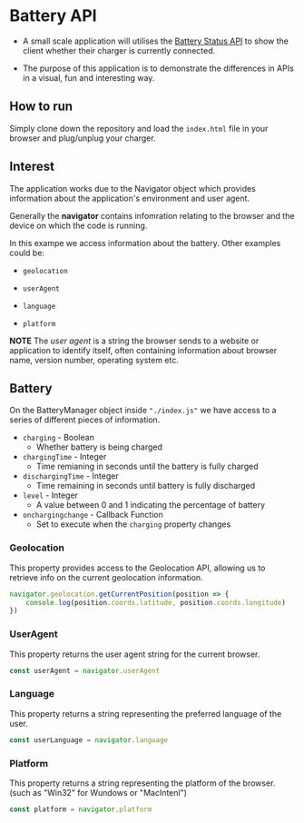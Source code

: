 # Battery API

- A small scale application will utilises the [Battery Status API](https://developer.mozilla.org/en-US/docs/Web/API/Battery_Status_API) to show the client whether their charger is currently connected. 

- The purpose of this application is to demonstrate the differences in APIs in a visual, fun and interesting way. 

## How to run
Simply clone down the repository and load the `index.html` file in your browser and plug/unplug your charger. 


## Interest
The application works due to the Navigator object which provides information about the application's environment and user agent. 

Generally the **navigator** contains infomration relating to the browser and the device on which the code is running. 

In this exampe we access information about the battery. Other examples could be:
- `geolocation`

- `userAgent`
- `language`
- `platform`

**NOTE** 
The *user agent* is a string the browser sends to a website or application to identify itself, often containing information about browser name, version number, operating system etc. 



## Battery

On the BatteryManager object inside `"./index.js"` we have access to a series of different pieces of information.
- `charging` - Boolean
    - Whether battery is being charged
- `chargingTime` - Integer
    - Time remianing in seconds until the battery is fully charged
- `dischargingTime` - Integer
    - Time remaining in seconds until battery is fully discharged
- `level` - Integer
    - A value between 0 and 1 indicating the percentage of battery
- `onchargingchange` - Callback Function
    - Set to execute when the `charging` property changes


### Geolocation 

This property provides access to the Geolocation API, allowing us to retrieve info on the current geolocation information. 
```js
navigator.geolocation.getCurrentPosition(position => {
    console.log(position.coords.latitude, position.coords.longitude)
})
```

### UserAgent
This property returns the user agent string for the current browser.
```js
const userAgent = navigator.userAgent
```

### Language
This property returns a string representing the preferred language of the user.
```js
const userLanguage = navigator.language
```

### Platform
This property returns a string representing the platform of the browser. (such as "Win32" for Wundows or "MacIntenl")
```js
const platform = navigator.platform
```
